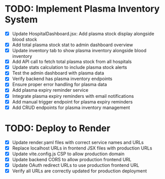 # TODO: Implement Plasma Inventory System

- [x] Update HospitalDashboard.jsx: Add plasma stock display alongside blood stock
- [x] Add total plasma stock stat to admin dashboard overview
- [x] Update inventory tab to show plasma inventory alongside blood inventory
- [x] Add API call to fetch total plasma stock from all hospitals
- [x] Update stats calculation to include plasma stock alerts
- [x] Test the admin dashboard with plasma data
- [x] Verify backend has plasma inventory endpoints
- [x] Ensure proper error handling for plasma data
- [x] Add plasma expiry reminder service
- [x] Integrate plasma expiry reminders with email notifications
- [x] Add manual trigger endpoint for plasma expiry reminders
- [x] Add CRUD endpoints for plasma inventory management

# TODO: Deploy to Render

- [x] Update render.yaml files with correct service names and URLs
- [x] Replace localhost URLs in frontend JSX files with production URLs
- [x] Update vite.config.js CSP to allow production domain
- [x] Update backend CORS to allow production frontend URL
- [x] Update OAuth redirect URLs to use production frontend URL
- [x] Verify all URLs are correctly updated for production deployment
